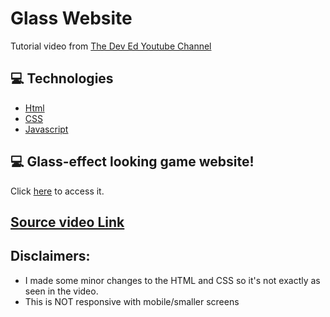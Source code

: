 # Glass Website

Tutorial video from [The Dev Ed Youtube Channel](https://www.youtube.com/channel/UClb90NQQcskPUGDIXsQEz5Q)

## :computer: Technologies

- [Html](https://www.w3schools.com/html/)
- [CSS](https://www.w3schools.com/css/)
- [Javascript](https://www.w3schools.com/js/)

## :computer: Glass-effect looking game website!

Click [here](https://guibbers.github.io/glass-website/) to access it.

## [Source video Link](https://www.youtube.com/watch?v=O7WbVj5apxU&ab_channel=DevEd)

## Disclaimers: 

- I made some minor changes to the HTML and CSS so it's not exactly as seen in the video.
- This is NOT responsive with mobile/smaller screens
